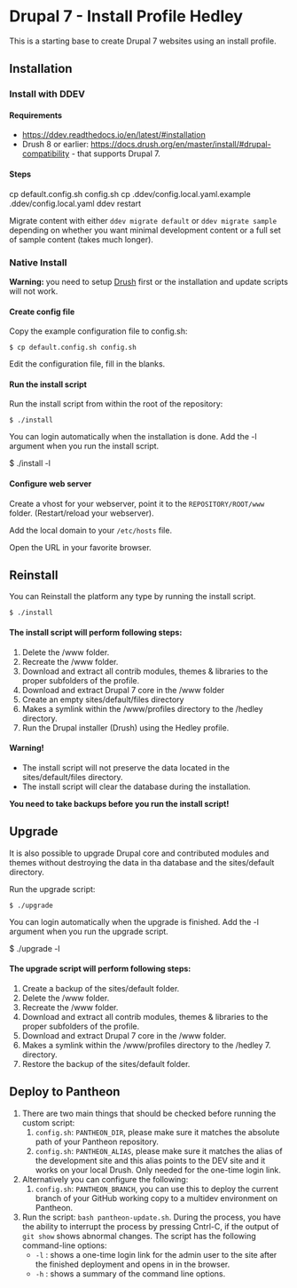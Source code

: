 # Drupal 7 - Install Profile Hedley

This is a starting base to create Drupal 7 websites using an install profile.


## Installation

### Install with DDEV

#### Requirements

 - https://ddev.readthedocs.io/en/latest/#installation
 - Drush 8 or earlier: https://docs.drush.org/en/master/install/#drupal-compatibility - that supports Drupal 7.

#### Steps

  cp default.config.sh config.sh
  cp .ddev/config.local.yaml.example .ddev/config.local.yaml
  ddev restart

Migrate content with either `ddev migrate default` or `ddev migrate sample`
depending on whether you want minimal development content or a full set of
sample content (takes much longer).

### Native Install

**Warning:** you need to setup [Drush](https://github.com/drush-ops/drush)
first or the installation and update scripts will not work.

#### Create config file

Copy the example configuration file to config.sh:

	$ cp default.config.sh config.sh

Edit the configuration file, fill in the blanks.


#### Run the install script

Run the install script from within the root of the repository:

	$ ./install

You can login automatically when the installation is done. Add the -l argument
when you run the install script.

  $ ./install -l


#### Configure web server

Create a vhost for your webserver, point it to the `REPOSITORY/ROOT/www` folder.
(Restart/reload your webserver).

Add the local domain to your ```/etc/hosts``` file.

Open the URL in your favorite browser.



## Reinstall

You can Reinstall the platform any type by running the install script.

	$ ./install


#### The install script will perform following steps:

1. Delete the /www folder.
2. Recreate the /www folder.
3. Download and extract all contrib modules, themes & libraries to the proper
   subfolders of the profile.
4. Download and extract Drupal 7 core in the /www folder
5. Create an empty sites/default/files directory
6. Makes a symlink within the /www/profiles directory to the /hedley
   directory.
7. Run the Drupal installer (Drush) using the Hedley profile.

#### Warning!

* The install script will not preserve the data located in the
  sites/default/files directory.
* The install script will clear the database during the installation.

**You need to take backups before you run the install script!**



## Upgrade

It is also possible to upgrade Drupal core and contributed modules and themes
without destroying the data in tha database and the sites/default directory.

Run the upgrade script:

	$ ./upgrade

You can login automatically when the upgrade is finished. Add the -l argument
when you run the upgrade script.

  $ ./upgrade -l


#### The upgrade script will perform following steps:

1. Create a backup of the sites/default folder.
2. Delete the /www folder.
3. Recreate the /www folder.
4. Download and extract all contrib modules, themes & libraries to the proper
   subfolders of the profile.
5. Download and extract Drupal 7 core in the /www folder.
6. Makes a symlink within the /www/profiles directory to the
   /hedley 7. directory.
7. Restore the backup of the sites/default folder.


## Deploy to Pantheon

1. There are two main things that should be checked before running the custom script:
    1. `config.sh`: `PANTHEON_DIR`, please make sure it matches the absolute path of your Pantheon repository.
    2. `config.sh`: `PANTHEON_ALIAS`, please make sure it matches the alias of the development site and this alias points to the DEV site and it works on your local Drush. Only needed for the one-time login link.
2. Alternatively you can configure the following:
    1. `config.sh`: `PANTHEON_BRANCH`, you can use this to deploy the current branch of your GitHub working copy to a multidev environment on Pantheon.
3. Run the script: `bash pantheon-update.sh`. During the process, you have the ability to interrupt the process by pressing Cntrl-C, if the output of `git show` shows abnormal changes. The script has the following command-line options:
   - `-l` : shows a one-time login link for the admin user to the site after the finished deployment and opens in in the browser.
   - `-h` : shows a summary of the command line options.
